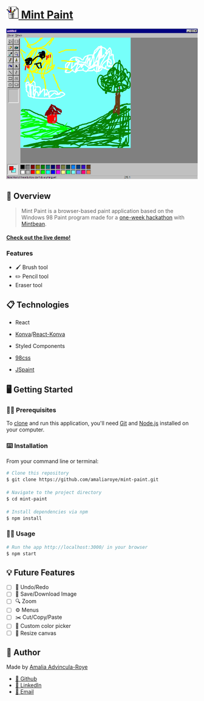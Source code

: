 #  [![Icon](src/assets/logo.png) Mint Paint](https://amaliaroye.github.io/mint-paint/)
![Screenshot](src/assets/screenshot.png)
## 🎨 Overview
> Mint Paint is a browser-based paint application based on the Windows 98 Paint program made for a [one-week hackathon](https://tinyurl.com/yz4p8344) with [Mintbean](https://mintbean.io/).

#### **[Check out the live demo!](https://amaliaroye.github.io/mint-paint/)**

### Features
  - 🖌 Brush tool
  - ✏️ Pencil tool
  - Eraser tool

## 📋 Technologies
  - React
  - [Konva](https://konvajs.org/)/[React-Konva](https://konvajs.org/docs/react/Intro.html)
  - Styled Components

  - [98css](https://jdan.github.io/98.css/)
  - [JSpaint](https://jspaint.app/)


## 🖥 Getting Started
### 👩‍💻 Prerequisites
To [clone](https://help.github.com/articles/cloning-a-repository/) and run this application, you'll need [Git](https://git-scm.com/) and [Node.js](https://nodejs.org/en/download/) installed on your computer.

### ⌨️ Installation
From your command line or terminal:
```sh
# Clone this repository
$ git clone https://github.com/amaliaroye/mint-paint.git

# Navigate to the project directory
$ cd mint-paint

# Install dependencies via npm
$ npm install
```

### 👩‍🎨 Usage
```sh
# Run the app http://localhost:3000/ in your browser
$ npm start
```

## 💡 Future Features
  - [ ] 🔄 Undo/Redo
  - [ ] 💾 Save/Download Image
  - [ ] 🔍 Zoom
  - [ ] ⚙️ Menus
  - [ ] ✂️ Cut/Copy/Paste
  - [ ] 🎨 Custom color picker
  - [ ] 📏 Resize canvas

## 👤 Author
Made by [Amalia Advincula-Roye](https://amaliaroye.github.io/)
- [🔗 Github](https://github.com/amaliaroye)
- [📇 LinkedIn](https://www.linkedin.com/in/amalia-advincula-roye/)
- [💌 Email](mailto:amaliaroye@gmail.com)
